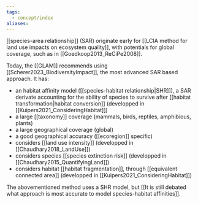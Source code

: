 ```yaml
---
tags:
  - concept/index
aliases:
---
```

[[species-area relationship]] (SAR) originate early for [[LCIA method for land use impacts on ecosystem quality]], with potentials for global coverage, such as in [[Goedkoop2013_ReCiPe2008]].

Today, the [[GLAM]] recommends using [[Scherer2023_BiodiversityImpact]], the most advanced SAR based approach. It has:
- an habitat affinity model ([[species-habitat relationship|SHR]]), a SAR derivate accounting for the ability of species to survive after [[habitat transformation|habitat conversion]] (developped in [[Kuipers2021_ConsideringHabitat]])
- a large [[taxonomy]] coverage (mammals, birds, reptiles, amphibious, plants)
- a large geographical coverage (global)
- a good geographical accuracy ([[ecoregion]] specific)
- considers [[land use intensity]] (developped in [[Chaudhary2018_LandUse]])
- considers species [[species extinction risk]] (developped in [[Chaudhary2015_QuantifyingLand]])
- considers habitat [[habitat fragmentation]], through [[equivalent connected area]] (developped in [[Kuipers2021_ConsideringHabitat]])

The abovementioned method uses a SHR model, but [[It is still debated what approach is most accurate to model species-habitat affinities]].